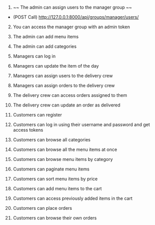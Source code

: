 1.  ~~ The admin can assign users to the manager group ~~

- (POST Call) http://127.0.0.1:8000/api/groups/manager/users/

2.  You can access the manager group with an admin token

3.  The admin can add menu items

4.  The admin can add categories

5.  Managers can log in

6.  Managers can update the item of the day

7.  Managers can assign users to the delivery crew

8.  Managers can assign orders to the delivery crew

9.  The delivery crew can access orders assigned to them

10. The delivery crew can update an order as delivered

11. Customers can register

12. Customers can log in using their username and password and get access tokens

13. Customers can browse all categories

14. Customers can browse all the menu items at once

15. Customers can browse menu items by category

16. Customers can paginate menu items

17. Customers can sort menu items by price

18. Customers can add menu items to the cart

19. Customers can access previously added items in the cart

20. Customers can place orders

21. Customers can browse their own orders
